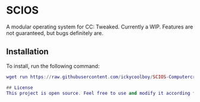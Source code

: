 # SCIOS

A modular operating system for CC: Tweaked. Currently a WIP. Features are not guaranteed, but bugs definitely are.

## Installation
To install, run the following command:
```lua
wget run https://raw.githubusercontent.com/ickycoolboy/SCIOS-Computercraft/Github-updating-test/Installer.lua

## License
This project is open source. Feel free to use and modify it according to your needs.

